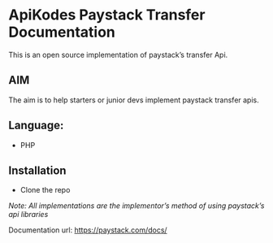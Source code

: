 # ApiKodes Paystack Transfer Documentation 

This is an open source implementation of paystack’s transfer Api. 

## AIM 

The aim is to help starters or junior devs implement paystack transfer apis. 

## Language: 
- PHP

## Installation 
 - Clone the repo 

*Note: All implementations are the implementor’s method of using paystack’s api libraries*

Documentation url: https://paystack.com/docs/